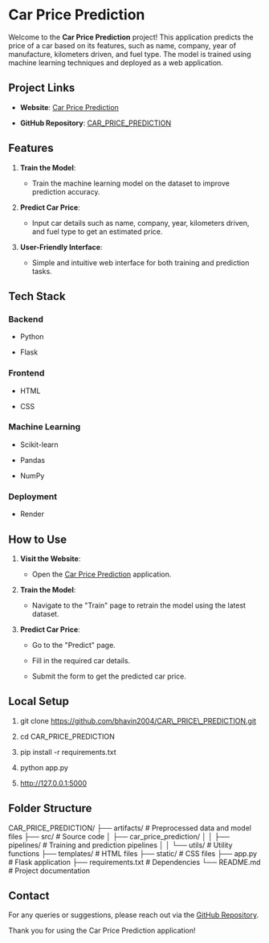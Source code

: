 Car Price Prediction
====================

Welcome to the **Car Price Prediction** project! This application predicts the price of a car based on its features, such as name, company, year of manufacture, kilometers driven, and fuel type. The model is trained using machine learning techniques and deployed as a web application.

**Project Links**
-----------------

*   **Website**: [Car Price Prediction](https://car-price-prediction-matx.onrender.com/)
    
*   **GitHub Repository**: [CAR\_PRICE\_PREDICTION](https://github.com/bhavin2004/CAR_PRICE_PREDICTION)
    

**Features**
------------

1.  **Train the Model**:
    
    *   Train the machine learning model on the dataset to improve prediction accuracy.
        
2.  **Predict Car Price**:
    
    *   Input car details such as name, company, year, kilometers driven, and fuel type to get an estimated price.
        
3.  **User-Friendly Interface**:
    
    *   Simple and intuitive web interface for both training and prediction tasks.
        

**Tech Stack**
--------------

### **Backend**

*   Python
    
*   Flask
    

### **Frontend**

*   HTML
    
*   CSS
    

### **Machine Learning**

*   Scikit-learn
    
*   Pandas
    
*   NumPy
    

### **Deployment**

*   Render
    

**How to Use**
--------------

1.  **Visit the Website**:
    
    *   Open the [Car Price Prediction](https://car-price-prediction-matx.onrender.com/) application.
        
2.  **Train the Model**:
    
    *   Navigate to the "Train" page to retrain the model using the latest dataset.
        
3.  **Predict Car Price**:
    
    *   Go to the "Predict" page.
        
    *   Fill in the required car details.
        
    *   Submit the form to get the predicted car price.
        

**Local Setup**
---------------

1.  git clone https://github.com/bhavin2004/CAR\_PRICE\_PREDICTION.git
    
2.  cd CAR\_PRICE\_PREDICTION
    
3.  pip install -r requirements.txt
    
4.  python app.py
    
5.  http://127.0.0.1:5000
    

**Folder Structure**
--------------------

CAR_PRICE_PREDICTION/
├── artifacts/              # Preprocessed data and model files
├── src/                    # Source code
│   ├── car_price_prediction/
│   │   ├── pipelines/      # Training and prediction pipelines
│   │   └── utils/          # Utility functions
├── templates/              # HTML files
├── static/                 # CSS files
├── app.py                  # Flask application
├── requirements.txt        # Dependencies
└── README.md               # Project documentation


**Contact**
-----------

For any queries or suggestions, please reach out via the [GitHub Repository](https://github.com/bhavin2004/CAR_PRICE_PREDICTION/issues).

Thank you for using the Car Price Prediction application!